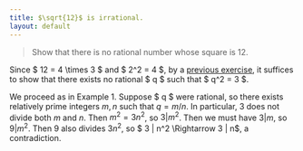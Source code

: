 ```yaml
---
title: $\sqrt{12}$ is irrational.
layout: default
---
```


>Show that there is no rational number whose square is 12.

Since $ 12 = 4 \times 3 $ and $ 2^2 = 4 $, by a [previous exercise](/1.1.html), it suffices to show that there exists no rational $ q $ such that $ q^2 = 3 $.

We proceed as in Example 1. Suppose $ q $ were rational, so there exists relatively prime integers $m, n$ such that $q = m/n$. In particular, 3 does not divide both $m$ and $n$. Then $m^2 = 3 n ^2$, so $3 | m^2$. Then we must have $3 | m$, so $9 | m^2$. Then 9 also divides $3 n^2$, so $ 3 | n^2 \Rightarrow 3 | n$, a contradiction.

